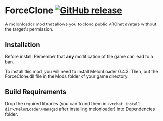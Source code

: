 # ForceClone [![GitHub release](https://img.shields.io/github/v/release/matix2/ForceClone.svg)](https://github.com/matix2/ForceClone/releases)
A melonloader mod that allows you to clone public VRChat avatars without the target's permission.

## Installation
Before install:
Remember that **any** modification of the game can lead to a ban.

To install this mod, you will need to install MelonLoader 0.4.3. Then, put the ForceClone.dll file in the Mods folder of your game directory.

## Build Requirements
Drop the required libraries (you can found them in `<vrchat install dir>/MelonLoader/Managed` after installing melonloader) into Dependencies folder.